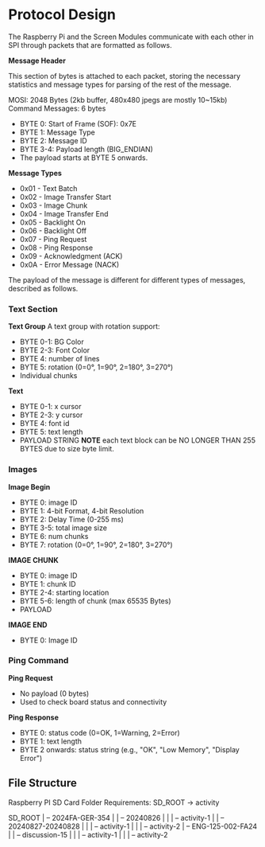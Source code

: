 # Protocol Design

The Raspberry Pi and the Screen Modules communicate with each other in SPI through packets that are formatted as follows. 

**Message Header**

This section of bytes is attached to each packet, storing the necessary statistics and message types for parsing of the rest of the message. 

MOSI: 2048 Bytes (2kb buffer, 480x480 jpegs are mostly 10~15kb)
Command Messages: 6 bytes
- BYTE 0: Start of Frame (SOF): 0x7E
- BYTE 1: Message Type
- BYTE 2: Message ID
- BYTE 3-4: Payload length (BIG_ENDIAN)
- The payload starts at BYTE 5 onwards. 

**Message Types**
- 0x01 - Text Batch
- 0x02 - Image Transfer Start
- 0x03 - Image Chunk
- 0x04 - Image Transfer End
- 0x05 - Backlight On
- 0x06 - Backlight Off
- 0x07 - Ping Request
- 0x08 - Ping Response
- 0x09 - Acknowledgment (ACK)
- 0x0A - Error Message (NACK)

The payload of the message is different for different types of messages, described as follows. 

### Text Section
**Text Group**
A text group with rotation support:
- BYTE 0-1: BG Color
- BYTE 2-3: Font Color
- BYTE 4: number of lines
- BYTE 5: rotation (0=0°, 1=90°, 2=180°, 3=270°)
- Individual chunks 

**Text**

- BYTE 0-1: x cursor
- BYTE 2-3: y cursor
- BYTE 4: font id
- BYTE 5: text length
- PAYLOAD STRING
**NOTE** each text block can be NO LONGER THAN 255 BYTES due to size byte limit. 

### Images
**Image Begin**
- BYTE 0: image ID
- BYTE 1: 4-bit Format, 4-bit Resolution
- BYTE 2: Delay Time (0-255 ms)
- BYTE 3-5: total image size
- BYTE 6: num chunks
- BYTE 7: rotation (0=0°, 1=90°, 2=180°, 3=270°)

**IMAGE CHUNK**
- BYTE 0: image ID
- BYTE 1: chunk ID
- BYTE 2-4: starting location
- BYTE 5-6: length of chunk (max 65535 Bytes)
- PAYLOAD

**IMAGE END**
- BYTE 0: Image ID

### Ping Command

**Ping Request**
- No payload (0 bytes)
- Used to check board status and connectivity

**Ping Response**
- BYTE 0: status code (0=OK, 1=Warning, 2=Error)
- BYTE 1: text length
- BYTE 2 onwards: status string (e.g., "OK", "Low Memory", "Display Error")

## File Structure

Raspberry PI SD Card Folder Requirements: 
SD_ROOT → activity

SD_ROOT
| – 2024FA-GER-354
|	| – 20240826
| 	|	| – activity-1
|	| – 20240827-20240828
| 	|	| – activity-1
| 	|	| – activity-2
| – ENG-125-002-FA24
|	| – discussion-15
| 	|	| – activity-1
| 	|	| – activity-2